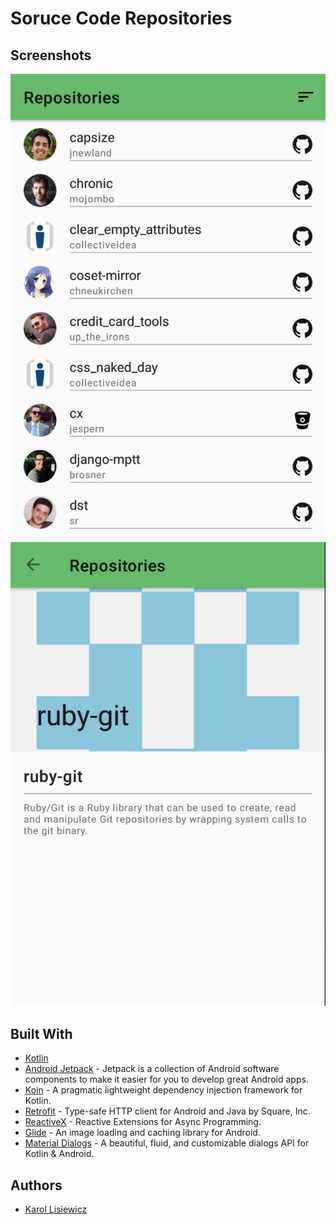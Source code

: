 # Soruce Code Repositories

## Screenshots

![Repository list](/screenshots/repository-list.png "Repository list")
![Repository details](/screenshots/repository-detail.png "Repository details")

## Built With

* [Kotlin](https://github.com/JetBrains/kotlin)
* [Android Jetpack](https://developer.android.com/jetpack) - Jetpack is a collection of Android software components to make it easier for you to develop great Android apps.
* [Koin](https://github.com/InsertKoinIO/koin) - A pragmatic lightweight dependency injection framework for Kotlin.
* [Retrofit](https://github.com/square/retrofit) - Type-safe HTTP client for Android and Java by Square, Inc.
* [ReactiveX](https://github.com/ReactiveX) - Reactive Extensions for Async Programming.
* [Glide](https://github.com/bumptech/glide) - An image loading and caching library for Android.
* [Material Dialogs](https://github.com/afollestad/material-dialogs) - A beautiful, fluid, and customizable dialogs API for Kotlin & Android.

## Authors

* [Karol Lisiewicz](https://www.linkedin.com/in/karol-lisiewicz/)
